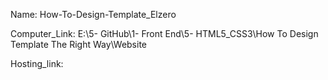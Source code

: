 
Name: How-To-Design-Template_Elzero

Computer_Link: E:\5- GitHub\1- Front End\5- HTML5_CSS3\How To Design Template The Right Way\Website

Hosting_link:

